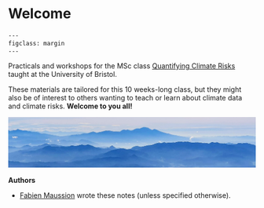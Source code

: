 # Welcome

```{figure} img/logo_uob_small.jpg
---
figclass: margin
---
```

Practicals and workshops for the MSc class [Quantifying Climate Risks](https://www.bris.ac.uk/unit-programme-catalogue/UnitDetails.jsa?ayrCode=24%2F25&unitCode=GEOGM0045) taught at the University of Bristol.

These materials are tailored for this 10 weeks-long class, but they might also be of interest to others wanting to teach or learn about climate data and climate risks. **Welcome to you all!**

![](img/welcome_img.jpg)

**Authors**

- [Fabien Maussion](http://fabienmaussion.info/) wrote these notes (unless specified otherwise).
<!---
- Jeanne Milot-Weil and Hamish Wilkinson (teaching assistants in 2024-2025) reviewed and proof read them.
-->